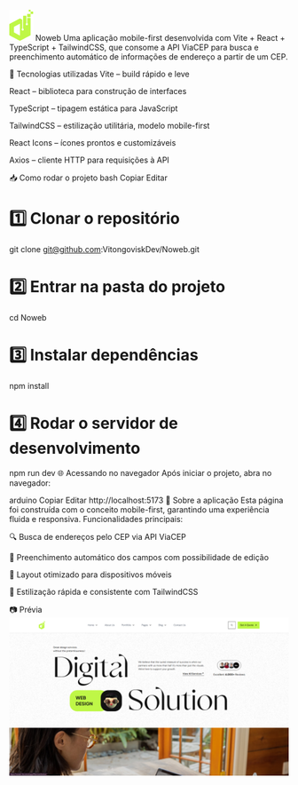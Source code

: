 ![Logo noweb](public/logoIcon.png ) Noweb
Uma aplicação mobile-first desenvolvida com Vite + React + TypeScript + TailwindCSS, que consome a API ViaCEP para busca e preenchimento automático de informações de endereço a partir de um CEP.

🚀 Tecnologias utilizadas
Vite – build rápido e leve

React – biblioteca para construção de interfaces

TypeScript – tipagem estática para JavaScript

TailwindCSS – estilização utilitária, modelo mobile-first

React Icons – ícones prontos e customizáveis

Axios – cliente HTTP para requisições à API

📥 Como rodar o projeto
bash
Copiar
Editar
# 1️⃣ Clonar o repositório
git clone git@github.com:VitongoviskDev/Noweb.git

# 2️⃣ Entrar na pasta do projeto
cd Noweb

# 3️⃣ Instalar dependências
npm install

# 4️⃣ Rodar o servidor de desenvolvimento
npm run dev
🌐 Acessando no navegador
Após iniciar o projeto, abra no navegador:

arduino
Copiar
Editar
http://localhost:5173
📌 Sobre a aplicação
Esta página foi construída com o conceito mobile-first, garantindo uma experiência fluida e responsiva.
Funcionalidades principais:

🔍 Busca de endereços pelo CEP via API ViaCEP

📝 Preenchimento automático dos campos com possibilidade de edição

📱 Layout otimizado para dispositivos móveis

🎨 Estilização rápida e consistente com TailwindCSS

📷 Prévia
![Preview](public/preview.png )
